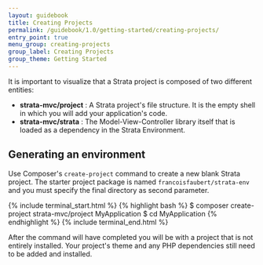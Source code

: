 ```yaml
---
layout: guidebook
title: Creating Projects
permalink: /guidebook/1.0/getting-started/creating-projects/
entry_point: true
menu_group: creating-projects
group_label: Creating Projects
group_theme: Getting Started
---
```


It is important to visualize that a Strata project is composed of two different entities:

* **strata-mvc/project** : A Strata project's file structure. It is the empty shell in which you will add your application's code.
* **strata-mvc/strata** : The Model-View-Controller library itself that is loaded as a dependency in the Strata Environment.

## Generating an environment

Use Composer's `create-project` command to create a new blank Strata project. The starter project package is named `francoisfaubert/strata-env` and you must specify the final directory as second parameter.


{% include terminal_start.html %}
{% highlight bash %}
$ composer create-project strata-mvc/project MyApplication
$ cd MyApplication
{% endhighlight %}
{% include terminal_end.html %}

After the command will have completed you will be with a project that is not entirely installed. Your project's theme and any PHP dependencies still need to be added and installed.
